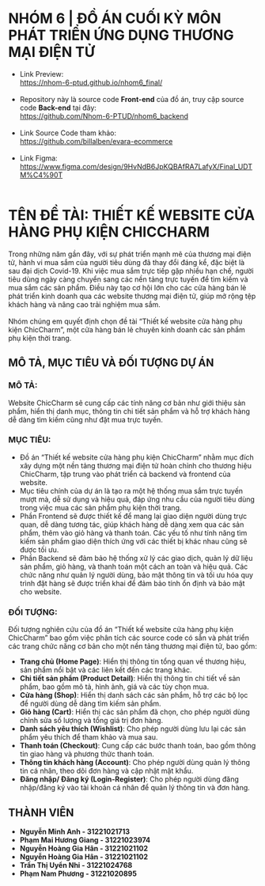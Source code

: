# NHÓM 6 | ĐỒ ÁN CUỐI KỲ MÔN PHÁT TRIỂN ỨNG DỤNG THƯƠNG MẠI ĐIỆN TỬ

* Link Preview:<br>
https://nhom-6-ptud.github.io/nhom6_final/<br><br>
* Repository này là source code **Front-end** của đồ án, truy cập source code **Back-end** tại đây:<br>
https://github.com/Nhom-6-PTUD/nhom6_backend<br><br>
* Link Source Code tham khảo:<br>
https://github.com/billalben/evara-ecommerce<br><br>
* Link Figma:<br>
https://www.figma.com/design/9HvNdB6JpKQBAfRA7LafyX/Final_UDTM%C4%90T<br><br>

# TÊN ĐỀ TÀI: THIẾT KẾ WEBSITE CỬA HÀNG PHỤ KIỆN CHICCHARM
               
Trong những năm gần đây, với sự phát triển mạnh mẽ của thương mại điện tử, hành vi mua sắm của người tiêu dùng đã thay đổi đáng kể, đặc biệt là sau đại dịch Covid-19. Khi việc mua sắm trực tiếp gặp nhiều hạn chế, người tiêu dùng ngày càng chuyển sang các nền tảng trực tuyến để tìm kiếm và mua sắm các sản phẩm. Điều này tạo cơ hội lớn cho các cửa hàng bán lẻ phát triển kinh doanh qua các website thương mại điện tử, giúp mở rộng tệp khách hàng và nâng cao trải nghiệm mua sắm.<br><br>
Nhóm chúng em quyết định chọn đề tài “Thiết kế website cửa hàng phụ kiện ChicCharm”, một cửa hàng bán lẻ chuyên kinh doanh các sản phẩm phụ kiện thời trang. 

## MÔ TẢ, MỤC TIÊU VÀ ĐỐI TƯỢNG DỰ ÁN

### MÔ TẢ:
Website ChicCharm sẽ cung cấp các tính năng cơ bản như giới thiệu sản phẩm, hiển thị danh mục, thông tin chi tiết sản phẩm và hỗ trợ khách hàng dễ dàng tìm kiếm cũng như đặt mua trực tuyến.

### MỤC TIÊU:
- Đồ án “Thiết kế website cửa hàng phụ kiện ChicCharm” nhằm mục đích xây dựng một nền tảng thương mại điện tử hoàn chỉnh cho thương hiệu ChicCharm, tập trung vào phát triển cả backend và frontend của website.
- Mục tiêu chính của dự án là tạo ra một hệ thống mua sắm trực tuyến mượt mà, dễ sử dụng và hiệu quả, đáp ứng nhu cầu của người tiêu dùng trong việc mua các sản phẩm phụ kiện thời trang.<br>
- Phần Frontend sẽ được thiết kế để mang lại giao diện người dùng trực quan, dễ dàng tương tác, giúp khách hàng dễ dàng xem qua các sản phẩm, thêm vào giỏ hàng và thanh toán. Các yếu tố như tính năng tìm kiếm sản phẩm giao diện thích ứng với các thiết bị khác nhau cũng sẽ được tối ưu.<br>
- Phần Backend sẽ đảm bảo hệ thống xử lý các giao dịch, quản lý dữ liệu sản phẩm, giỏ hàng, và thanh toán một cách an toàn và hiệu quả. Các chức năng như quản lý người dùng, bảo mật thông tin và tối ưu hóa quy trình đặt hàng sẽ được triển khai để đảm bảo tính ổn định và bảo mật cho website.

### ĐỐI TƯỢNG:
Đối tượng nghiên cứu của đồ án “Thiết kế website cửa hàng phụ kiện ChicCharm” bao gồm việc phân tích các source code có sẵn và phát triển các trang chức năng cơ bản cho một nền tảng thương mại điện tử, bao gồm:<br>
-	**Trang chủ (Home Page)**: Hiển thị thông tin tổng quan về thương hiệu, sản phẩm nổi bật và các liên kết đến các trang khác.<br>
-	**Chi tiết sản phẩm (Product Detail)**: Hiển thị thông tin chi tiết về sản phẩm, bao gồm mô tả, hình ảnh, giá và các tùy chọn mua.<br>
-	**Cửa hàng (Shop)**: Hiển thị danh sách các sản phẩm, hỗ trợ các bộ lọc để người dùng dễ dàng tìm kiếm sản phẩm.<br>
-	**Giỏ hàng (Cart)**: Hiển thị các sản phẩm đã chọn, cho phép người dùng chỉnh sửa số lượng và tổng giá trị đơn hàng.<br>
-	**Danh sách yêu thích (Wishlist)**: Cho phép người dùng lưu lại các sản phẩm yêu thích để tham khảo và mua sau.<br>
-	**Thanh toán (Checkout)**: Cung cấp các bước thanh toán, bao gồm thông tin giao hàng và phương thức thanh toán.<br>
-	**Thông tin khách hàng (Account)**: Cho phép người dùng quản lý thông tin cá nhân, theo dõi đơn hàng và cập nhật mật khẩu.<br>
-	**Đăng nhập/ Đăng ký (Login-Register)**: Cho phép người dùng đăng nhập/đăng ký vào tài khoản cá nhân để quản lý thông tin và đơn hàng.<br>

## THÀNH VIÊN

* **Nguyễn Minh Anh - 31221021713**
* **Phạm Mai Hương Giang - 31221023974**
* **Nguyễn Hoàng Gia Hân - 31221021102**
* **Nguyễn Hoàng Gia Hân - 31221021102**
* **Trần Thị Uyển Nhi - 31221024768**
* **Phạm Nam Phương - 31221020895**
